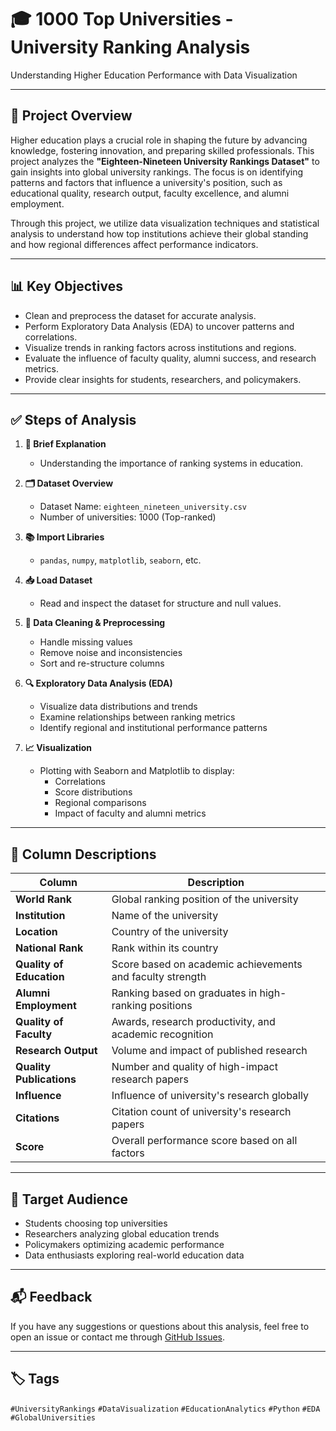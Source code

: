 # 🎓 1000 Top Universities - University Ranking Analysis

Understanding Higher Education Performance with Data Visualization

---

## 📌 Project Overview

Higher education plays a crucial role in shaping the future by advancing knowledge, fostering innovation, and preparing skilled professionals. This project analyzes the **"Eighteen-Nineteen University Rankings Dataset"** to gain insights into global university rankings. The focus is on identifying patterns and factors that influence a university's position, such as educational quality, research output, faculty excellence, and alumni employment.

Through this project, we utilize data visualization techniques and statistical analysis to understand how top institutions achieve their global standing and how regional differences affect performance indicators.

---

## 📊 Key Objectives

- Clean and preprocess the dataset for accurate analysis.
- Perform Exploratory Data Analysis (EDA) to uncover patterns and correlations.
- Visualize trends in ranking factors across institutions and regions.
- Evaluate the influence of faculty quality, alumni success, and research metrics.
- Provide clear insights for students, researchers, and policymakers.

---

## ✅ Steps of Analysis

1. **🧠 Brief Explanation**
   - Understanding the importance of ranking systems in education.

2. **🗂️ Dataset Overview**
   - Dataset Name: `eighteen_nineteen_university.csv`
   - Number of universities: 1000 (Top-ranked)

3. **📚 Import Libraries**
   - `pandas`, `numpy`, `matplotlib`, `seaborn`, etc.

4. **📥 Load Dataset**
   - Read and inspect the dataset for structure and null values.

5. **🧹 Data Cleaning & Preprocessing**
   - Handle missing values
   - Remove noise and inconsistencies
   - Sort and re-structure columns

6. **🔍 Exploratory Data Analysis (EDA)**
   - Visualize data distributions and trends
   - Examine relationships between ranking metrics
   - Identify regional and institutional performance patterns

7. **📈 Visualization**
   - Plotting with Seaborn and Matplotlib to display:
     - Correlations
     - Score distributions
     - Regional comparisons
     - Impact of faculty and alumni metrics

---

## 📑 Column Descriptions

| Column | Description |
|--------|-------------|
| **World Rank** | Global ranking position of the university |
| **Institution** | Name of the university |
| **Location** | Country of the university |
| **National Rank** | Rank within its country |
| **Quality of Education** | Score based on academic achievements and faculty strength |
| **Alumni Employment** | Ranking based on graduates in high-ranking positions |
| **Quality of Faculty** | Awards, research productivity, and academic recognition |
| **Research Output** | Volume and impact of published research |
| **Quality Publications** | Number and quality of high-impact research papers |
| **Influence** | Influence of university's research globally |
| **Citations** | Citation count of university's research papers |
| **Score** | Overall performance score based on all factors |

---

## 📌 Target Audience

- Students choosing top universities
- Researchers analyzing global education trends
- Policymakers optimizing academic performance
- Data enthusiasts exploring real-world education data

---

## 📬 Feedback

If you have any suggestions or questions about this analysis, feel free to open an issue or contact me through [GitHub Issues](https://github.com/your-username/your-repo/issues).

---

## 🏷️ Tags

`#UniversityRankings` `#DataVisualization` `#EducationAnalytics` `#Python` `#EDA` `#GlobalUniversities`

